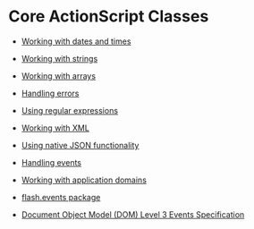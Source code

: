 # Core ActionScript Classes

<div>

- [Working with dates and times](./working-with-dates-and-times/index.md)
- [Working with strings](./working-with-strings/index.md)
- [Working with arrays](./working-with-arrays/index.md)
- [Handling errors](./handling-errors/index.md)
- [Using regular expressions](./using-regular-expressions/index.md)
- [Working with XML](./working-with-xml/index.md)
- [Using native JSON functionality](./using-native-json-functionality/index.md)
- [Handling events](./handling-events/index.md)
- [Working with application domains](./working-with-application-domains/index.md)

- [flash.events package](https://help.adobe.com/en_US/FlashPlatform/reference/actionscript/3/flash/events/package-detail.html)
- [Document Object Model (DOM) Level 3 Events Specification](http://www.w3.org/TR/DOM-Level-3-Events/)

</div>
